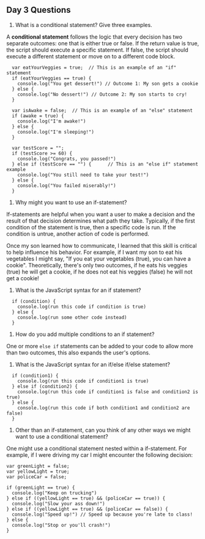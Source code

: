 ## Day 3 Questions

1. What is a conditional statement? Give three examples.

  A **conditional statement** follows the logic that every decision has two separate outcomes: one that is either true or false. If the return value is true, the script should execute a specific statement. If false, the script should execute a different statement or move on to a different code block.   
```
  var eatYourVeggies = true;  // This is an example of an "if" statement
  if (eatYourVeggies == true) {
    console.log("You get dessert!") // Outcome 1: My son gets a cookie
  } else {
    console.log("No dessert!") // Outcome 2: My son starts to cry!
  }

  var isAwake = false;  // This is an example of an "else" statement
  if (awake = true) {
    console.log("I'm awake!")
  } else {
    console.log("I'm sleeping!")
  }

  var testScore = "";
  if (testScore >= 60) {
    console.log("Congrats, you passed!")
  } else if (testScore == "") {      // This is an "else if" statement example
    console.log("You still need to take your test!")
  } else {
    console.log("You failed miserably!")
  }
```
1. Why might you want to use an if-statement?

  If-statements are helpful when you want a user to make a decision and the result of that decision determines what path they take. Typically, if the first condition of the statement is true, then a specific code is run. If the condition is untrue, another action of code is performed.

  Once my son learned how to communicate, I learned that this skill is critical to help influence his behavior. For example, if I want my son to eat his vegetables I might say, "If you eat your vegetables (true), you can have a cookie". Theoretically, there's only two outcomes, if he eats his veggies (true) he will get a cookie, if he does not eat his veggies (false) he will not get a cookie!

1. What is the JavaScript syntax for an if statement?
```
  if (condition) {
    console.log(run this code if condition is true)
  } else {
    console.log(run some other code instead)
  }
```

1. How do you add multiple conditions to an if statement?

  One or more `else if` statements can be added to your code to allow more than two outcomes, this also expands the user's options.

1. What is the JavaScript syntax for an if/else if/else statement?
```
  if (condition1) {
    console.log(run this code if condition1 is true)
  } else if (condition2) {
    console.log(run this code if condition1 is false and condition2 is true)
  } else {
    console.log(run this code if both condition1 and condition2 are false)
  }
```
1. Other than an if-statement, can you think of any other ways we might want to use a conditional statement?

  One might use a conditional statement nested within a if-statement. For example, if I were driving my car I might encounter the following decision:
  ```
  var greenLight = false;
  var yellowLight = true;
  var policeCar = false;

  if (greenLight == true) {
    console.log("Keep on trucking")
  } else if ((yellowLight == true) && (policeCar == true)) {
    console.log("Slow your ass down!")
  } else if ((yellowLight == true) && (policeCar == false)) {
    console.log("Speed up!") // Speed up because you're late to class!
  } else {
    console.log("Stop or you'll crash!")
  }
```
